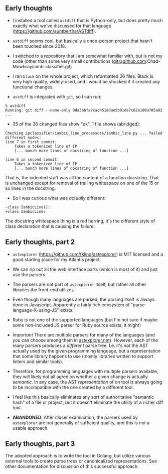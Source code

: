 ## Early thoughts

* I installed a tool called `astdiff` that is Python-only, but does pretty much
exactly what we've discussed for that language
(https://github.com/auntbertha/ASTdiff).

* `astdiff` seems cool, but basically a once-person project that hasn't been
touched since 2018.

* I switched to a repository that I am somewhat familiar with, but is not my
code (other than some very small contributions
(git@github.com:Chad-Mowbray/iamb-classifier.git)

* I ran `black` on the whole project, which reformatted 36 files.  Black is
very high quality, widely-used, and I would be shocked if it created any
functional changes.

* `astdiff` is integrated with `git`, so I can run:

```
% astdiff
Running: git diff --name-only 9da3bbfa2cac4518dae5b01de7c62a100a785a82
...
```

* 35 of the 36 changed files show "ok".  1 file shows (abridged):

```
Checking ipclassifier/iambic_line_processors/iambic_line.py ... failed
different nodes:
line 7 in first commit:
    Takes a tokenized line of IP
    [... bunch more lines of docstring of function ...]

line 6 in second commit:
    Takes a tokenized line of IP
    [... bunch more lines of docstring of function ...]
```

That is, the indented stuff was all the content of a function docstring.  That
is unchanged except for removal of trailing whitespace on one of the 15 or so
lines in the docstring.

* So I was curious what was *actually* different:

```
-class IambicLine():
+class IambicLine:
```

The docstring whitespace thing is a red herring, it's the different style of
class declaration that is causing the failure.

## Early thoughts, part 2

* `astexplorer` (https://github.com/fkling/astexplorer) is MIT licensed and a
good starting place for my Atlantis project.

* We can rip out all the web interface parts (which is most of it) and just use
the parsers

* The parsers are not part of `astexplorer` itself, but rather all other
libraries the front-end utilizes

* Even though many languages are parsed, the parsing itself is always done in
Javascript.  Apparently a fairly rich ecosystem of "parse-language-X-using-JS"
exists.

* Ruby is not one of the supported languages (but I'm not sure if maybe some
non-included JS parser for Ruby source exists; it might)

* *Important* There are multiple parsers for many of the languages (and you can
choose among them in [astexplorer.net](http://astexplorer.net)).  However, each
of the many parsers produces a *different* parse tree.  I.e. it's not the AST
actually used by the given programming language, but a representation that some
library happens to use (mostly libraries written to support linters and similar
tools).

* Therefore, for programming languages with multiple parsers available, they
will likely not all agree on whether a given change is actually *semantic*.  In
any case, the AST *representation* of on tool is always going to be
incompatible with the one created by a different tool.

* I feel like this basically eliminates any sort of authoritative "semantic
hash" of a file or project, but it doesn't eliminate the utility of a richer
diff tool.

* **ABANDONED**: After closer examination, the parsers used by `astexplorer`
are not generally of sufficient quality, and this is not a usable approach.

## Early thoughts, part 3

The adopted approach is to write the tool in Golang, but utilize various
external tools to create parse trees or canonicalized representations.  See
other documentation for discussion of this successful approach.
